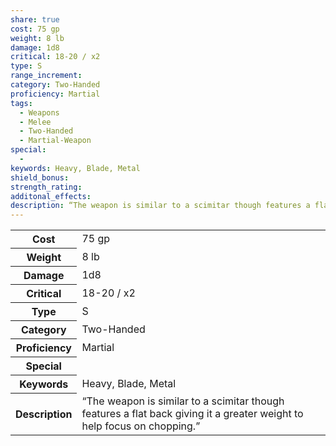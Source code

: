 ```yaml
---
share: true
cost: 75 gp
weight: 8 lb
damage: 1d8
critical: 18-20 / x2
type: S
range_increment: 
category: Two-Handed
proficiency: Martial
tags:
  - Weapons
  - Melee
  - Two-Handed
  - Martial-Weapon
special:
  - 
keywords: Heavy, Blade, Metal
shield_bonus: 
strength_rating: 
additonal_effects: 
description: “The weapon is similar to a scimitar though features a flat back giving it a greater weight to help focus on chopping.”
---
```

<p><span dir="ltr" style="overflow-x: auto;"><table><tbody><tr><th dir="ltr">Cost</th><td dir="ltr">75 gp</td></tr><tr><th dir="ltr">Weight</th><td dir="ltr">8 lb</td></tr><tr><th dir="ltr">Damage</th><td dir="ltr">1d8</td></tr><tr><th dir="ltr">Critical</th><td dir="ltr">18-20 / x2</td></tr><tr><th dir="ltr">Type</th><td dir="ltr">S</td></tr><tr><th dir="ltr">Category</th><td dir="ltr">Two-Handed</td></tr><tr><th dir="ltr">Proficiency</th><td dir="ltr">Martial</td></tr><tr><th dir="ltr">Special</th><td dir="auto"></td></tr><tr><th dir="ltr">Keywords</th><td dir="ltr">Heavy, Blade, Metal</td></tr><tr><th dir="ltr">Description</th><td dir="ltr">“The weapon is similar to a scimitar though features a flat back giving it a greater weight to help focus on chopping.”</td></tr></tbody></table></span></p>